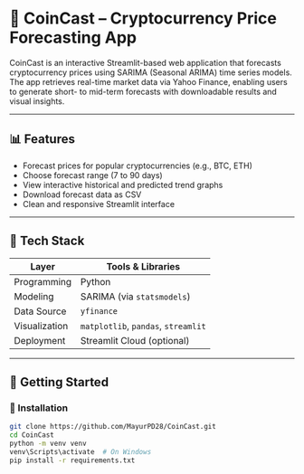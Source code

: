 # 🚀 CoinCast – Cryptocurrency Price Forecasting App

CoinCast is an interactive Streamlit-based web application that forecasts cryptocurrency prices using SARIMA (Seasonal ARIMA) time series models. The app retrieves real-time market data via Yahoo Finance, enabling users to generate short- to mid-term forecasts with downloadable results and visual insights.

---

## 📊 Features

- Forecast prices for popular cryptocurrencies (e.g., BTC, ETH)
- Choose forecast range (7 to 90 days)
- View interactive historical and predicted trend graphs
- Download forecast data as CSV
- Clean and responsive Streamlit interface

---

## 🧠 Tech Stack

| Layer         | Tools & Libraries                          |
|---------------|--------------------------------------------|
| Programming   | Python                                     |
| Modeling      | SARIMA (via `statsmodels`)                 |
| Data Source   | `yfinance`                                 |
| Visualization | `matplotlib`, `pandas`, `streamlit`        |
| Deployment    | Streamlit Cloud (optional)                 |

---

## 🚀 Getting Started

### 🔧 Installation

```bash
git clone https://github.com/MayurPD28/CoinCast.git
cd CoinCast
python -m venv venv
venv\Scripts\activate  # On Windows
pip install -r requirements.txt
